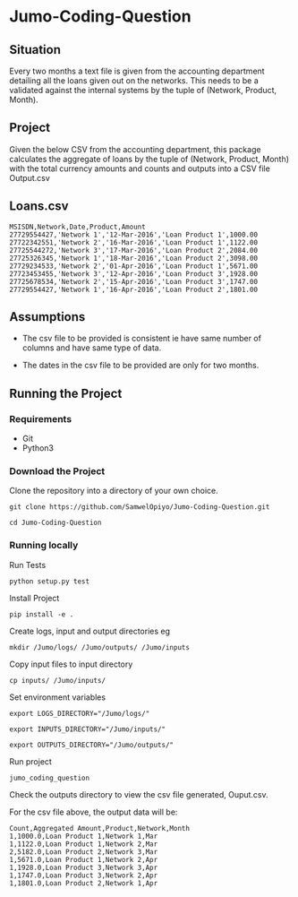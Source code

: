 # Jumo-Coding-Question

## Situation

Every two months a text file is given from the accounting department
detailing all the loans given out on the networks.
This needs to be a validated against the internal systems by the tuple
of (Network, Product, Month).

## Project

Given the below CSV from the accounting department, this package
calculates the aggregate of loans by the tuple of
(Network, Product, Month) with the total currency amounts and counts
and outputs into a CSV file Output.csv

## Loans.csv

```
MSISDN,Network,Date,Product,Amount
27729554427,'Network 1','12-Mar-2016','Loan Product 1',1000.00
27722342551,'Network 2','16-Mar-2016','Loan Product 1',1122.00
27725544272,'Network 3','17-Mar-2016','Loan Product 2',2084.00
27725326345,'Network 1','18-Mar-2016','Loan Product 2',3098.00
27729234533,'Network 2','01-Apr-2016','Loan Product 1',5671.00
27723453455,'Network 3','12-Apr-2016','Loan Product 3',1928.00
27725678534,'Network 2','15-Apr-2016','Loan Product 3',1747.00
27729554427,'Network 1','16-Apr-2016','Loan Product 2',1801.00
```

## Assumptions

* The csv file to be provided is consistent ie have same number of columns and
  have same type of data.

* The dates in the csv file to be provided are only for two months.

## Running the Project

### Requirements

- Git
- Python3

### Download the Project

Clone the repository into a directory of your own choice.

`git clone https://github.com/SamwelOpiyo/Jumo-Coding-Question.git`

`cd Jumo-Coding-Question`

### Running locally

Run Tests

`python setup.py test`

Install Project

`pip install -e .`

Create logs, input and output directories eg

`mkdir /Jumo/logs/ /Jumo/outputs/ /Jumo/inputs`

Copy input files to input directory

`cp inputs/ /Jumo/inputs/`

Set environment variables

`export LOGS_DIRECTORY="/Jumo/logs/"`

`export INPUTS_DIRECTORY="/Jumo/inputs/"`

`export OUTPUTS_DIRECTORY="/Jumo/outputs/"`

Run project

`jumo_coding_question`

Check the outputs directory to view the csv file generated, Ouput.csv.

For the csv file above, the output data will be:
```
Count,Aggregated Amount,Product,Network,Month
1,1000.0,Loan Product 1,Network 1,Mar
1,1122.0,Loan Product 1,Network 2,Mar
2,5182.0,Loan Product 2,Network 3,Mar
1,5671.0,Loan Product 1,Network 2,Apr
1,1928.0,Loan Product 3,Network 3,Apr
1,1747.0,Loan Product 3,Network 2,Apr
1,1801.0,Loan Product 2,Network 1,Apr
```
